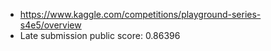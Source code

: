 - https://www.kaggle.com/competitions/playground-series-s4e5/overview
- Late submission public score: 0.86396
